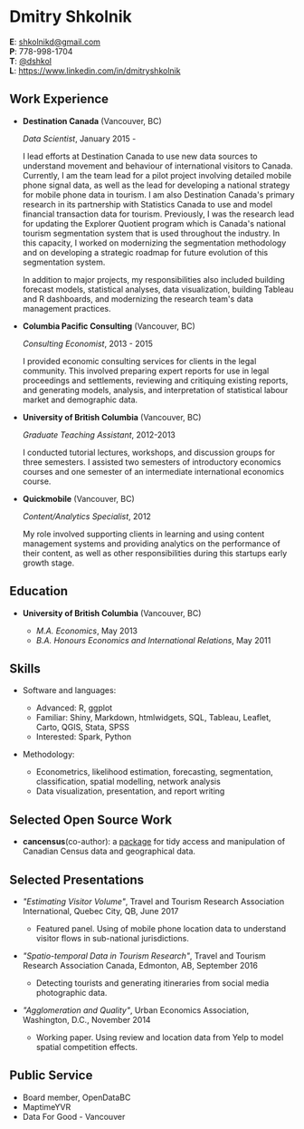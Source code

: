 Dmitry Shkolnik
===============


**E**: shkolnikd@gmail.com  
**P**: 778-998-1704  
**T**: [@dshkol](https://twitter.com/dshkol)  
**L**: https://www.linkedin.com/in/dmitryshkolnik

Work Experience
---------------

*   **Destination Canada** (Vancouver, BC)

    *Data Scientist*, January 2015 - 

    I lead efforts at Destination Canada to use new data sources to understand movement and behaviour of international visitors to Canada.
    Currently, I am the team lead for a pilot project involving detailed mobile phone signal data, as well as the lead for developing a national strategy for mobile phone data in tourism. 
    I am also Destination Canada's primary research in its partnership with Statistics Canada to use and model financial transaction data for tourism. 
    Previously, I was the research lead for updating the Explorer Quotient program which is Canada's national tourism segmentation system that is used throughout the industry.
    In this capacity, I worked on modernizing the segmentation methodology and on developing a strategic roadmap for future evolution of this segmentation system. 
    
    In addition to major projects, my responsibilities also included building forecast models, statistical analyses, data visualization, building Tableau and R dashboards, and modernizing the research team's data management practices. 
    

*   **Columbia Pacific Consulting** (Vancouver, BC)

    *Consulting Economist*, 2013 - 2015

    I provided economic consulting services for clients in the legal community. 
    This involved preparing expert reports for use in legal proceedings and settlements,
    reviewing and critiquing existing reports, and generating models, analysis, and interpretation of statistical labour market and demographic data. 

*   **University of British Columbia** (Vancouver, BC)

    *Graduate Teaching Assistant*, 2012-2013

    I conducted tutorial lectures, workshops, and discussion groups for three semesters. I assisted two semesters of introductory economics courses
    and one semester of an intermediate international economics course. 

*   **Quickmobile** (Vancouver, BC)

    *Content/Analytics Specialist*, 2012

    My role involved supporting clients in learning and using content management systems and providing
    analytics on the performance of their content, as well as other responsibilities during this startups early growth stage. 


Education
---------

*   **University of British Columbia** (Vancouver, BC)

    -   *M.A. Economics*, May 2013
    -   *B.A. Honours Economics and International Relations*, May 2011


Skills
------

* Software and languages:
    -   Advanced: R, ggplot  
    -   Familiar: Shiny, Markdown, htmlwidgets, SQL, Tableau, Leaflet, Carto, QGIS, Stata, SPSS  
    -   Interested: Spark, Python

* Methodology:
    -   Econometrics, likelihood estimation, forecasting, segmentation, classification, spatial modelling, network analysis
    -   Data visualization, presentation, and report writing

Selected Open Source Work
-------------------------

* **cancensus**(co-author): a [package](https://github.com/mountainMath/cancensus) for tidy access and manipulation of Canadian Census data and geographical data. 

Selected Presentations
----------------------

* *"Estimating Visitor Volume"*, Travel and Tourism Research Association International, Quebec City, QB, June 2017

  -   Featured panel. Using of mobile phone location data to understand visitor flows in sub-national jurisdictions.
* *"Spatio-temporal Data in Tourism Research"*, Travel and Tourism Research Association Canada, Edmonton, AB, September 2016
  -   Detecting tourists and generating itineraries from social media photographic data.
* *"Agglomeration and Quality"*, Urban Economics Association,  Washington, D.C., November 2014
  -   Working paper. Using review and location data from Yelp to model spatial competition effects.  

Public Service
--------------

* Board member, OpenDataBC  
* MaptimeYVR  
* Data For Good - Vancouver  
